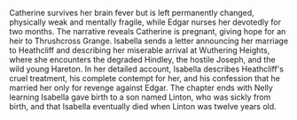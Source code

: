 Catherine survives her brain fever but is left permanently changed, physically weak and mentally fragile, while Edgar nurses her devotedly for two months. The narrative reveals Catherine is pregnant, giving hope for an heir to Thrushcross Grange. Isabella sends a letter announcing her marriage to Heathcliff and describing her miserable arrival at Wuthering Heights, where she encounters the degraded Hindley, the hostile Joseph, and the wild young Hareton. In her detailed account, Isabella describes Heathcliff's cruel treatment, his complete contempt for her, and his confession that he married her only for revenge against Edgar. The chapter ends with Nelly learning Isabella gave birth to a son named Linton, who was sickly from birth, and that Isabella eventually died when Linton was twelve years old.

